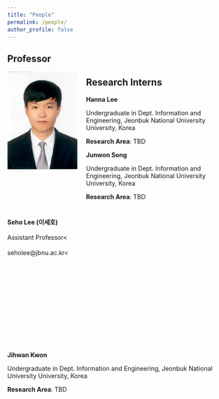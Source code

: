 ```yaml
---
title: "People"
permalink: /people/
author_profile: false
---
```


## Professor
<div style="width:180px; height:320px; float:left;">
<img src="https://raw.githubusercontent.com/jbnu-vilab/jbnu-vilab.github.io/master/images/seholee.png" width="160" >
</div>
<div style="width:600px; height:320px; float:left;">
 <p style="line-height: 1.5;"><b>Seho Lee (이세호)</b></p>
<p style="line-height: 1.5;">Assistant Professor<</p>
<p style="line-height: 1.5;">seholee@jbnu.ac.kr<</p>
</div>






## Research Interns

<b>Hanna Lee</b>

Undergraduate in Dept. Information and Engineering, Jeonbuk National University University, Korea 

<b>Research Area</b>: TBD

<b>Junwon Song</b>

Undergraduate in Dept. Information and Engineering, Jeonbuk National University University, Korea 

<b>Research Area</b>: TBD

<b>Jihwan Kwon</b>

Undergraduate in Dept. Information and Engineering, Jeonbuk National University University, Korea 

<b>Research Area</b>: TBD

